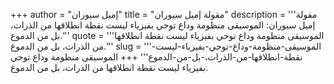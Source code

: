 +++
author = "إميل سيوران"
title = "مقولة إميل سيوران"
description = '''مقولة إميل سيوران: الموسيقى منظومة وداع توحي بفيزياء ليست نقطة انطلاقها من الذرات، بل من الدموع.'''
quote = '''الموسيقى منظومة وداع توحي بفيزياء ليست نقطة انطلاقها من الذرات، بل من الدموع.'''
slug = '''الموسيقى-منظومة-وداع-توحي-بفيزياء-ليست-نقطة-انطلاقها-من-الذرات،-بل-من-الدموع'''
+++
الموسيقى منظومة وداع توحي بفيزياء ليست نقطة انطلاقها من الذرات، بل من الدموع.
